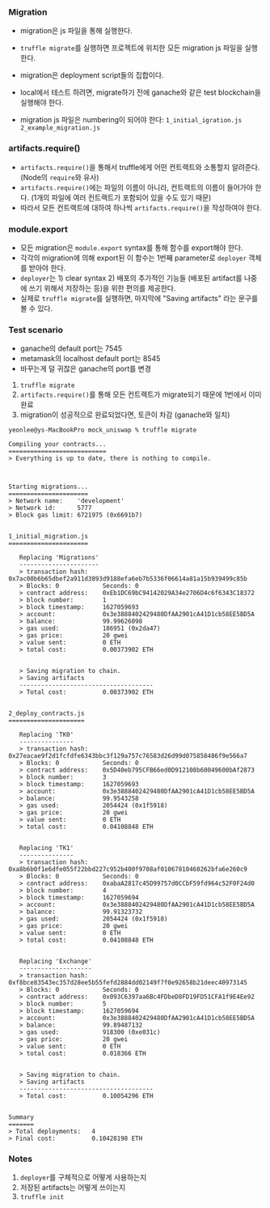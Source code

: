 ### Migration

- migration은 js 파일을 통해 실행한다.

- ``truffle migrate``를 실행하면 프로젝트에 위치한 모든 migration js 파일을 실행한다.
- migration은 deployment script들의 집합이다.
- local에서 테스트 하려면, migrate하기 전에 ganache와 같은 test blockchain을 실행해야 한다.
- migration js 파일은 numbering이 되어야 한다: ``1_initial_igration.js`` ``2_example_migration.js``

### artifacts.require()

- ``artifacts.require()``을 통해서 truffle에게 어떤 컨트랙트와 소통할지 알려준다. (Node의 ``require``와 유사)
- ``artifacts.require()``에는 파일의 이름이 아니라, 컨트랙트의 이름이 들어가야 한다. (1개의 파일에 여러 컨트랙트가 포함되어 있을 수도 있기 때문)
- 따라서 모든 컨트랙트에 대하여 하나씩 ``artifacts.require()``을 작성하여야 한다.

### module.export 

- 모든 migration은 ``module.export`` syntax를 통해 함수를 export해야 한다.
- 각각의 migration에 의해 export된 이 함수는 1번째 parameter로 ``deployer`` 객체를 받아야 한다.
- ``deployer``는 1) clear syntax 2) 배포의 추가적인 기능들 (배포된 artifact를 나중에 쓰기 위해서 저장하는 등)을 위한 편의를 제공한다.
- 실제로 ``truffle migrate``를 실행하면, 마지막에 "Saving artifacts" 라는 문구를 볼 수 있다.

### Test scenario

* ganache의 default port는 7545
* metamask의 localhost default port는 8545
* 바꾸는게 덜 귀찮은 ganache의 port를 변경

1. ``truffle migrate`` 
2. ``artifacts.require()``를 통해 모든 컨트랙트가 migrate되기 때문에 1번에서 이미 완료
3. migration이 성공적으로 완료되었다면, 토큰이 차감 (ganache와 일치)

```
yeonlee@ys-MacBookPro mock_uniswap % truffle migrate

Compiling your contracts...
===========================
> Everything is up to date, there is nothing to compile.



Starting migrations...
======================
> Network name:    'development'
> Network id:      5777
> Block gas limit: 6721975 (0x6691b7)


1_initial_migration.js
======================

   Replacing 'Migrations'
   ----------------------
   > transaction hash:    0x7ac00b6b65dbef2a911d3893d9188efa6eb7b5336f06614a81a15b939499c85b
   > Blocks: 0            Seconds: 0
   > contract address:    0xEb1DC69bC94142029A34e2706D4c6f6343C18372
   > block number:        1
   > block timestamp:     1627059693
   > account:             0x3e3888402429480DfAA2901cA41D1cb58EE5BD5A
   > balance:             99.99626098
   > gas used:            186951 (0x2da47)
   > gas price:           20 gwei
   > value sent:          0 ETH
   > total cost:          0.00373902 ETH


   > Saving migration to chain.
   > Saving artifacts
   -------------------------------------
   > Total cost:          0.00373902 ETH


2_deploy_contracts.js
=====================

   Replacing 'TK0'
   ---------------
   > transaction hash:    0x27eacae9f2d1fcfdfe6343bbc3f129a757c76583d26d99d075858486f9e566a7
   > Blocks: 0            Seconds: 0
   > contract address:    0x5D40eb795CFB66ed0D912108b60049600bAf2873
   > block number:        3
   > block timestamp:     1627059693
   > account:             0x3e3888402429480DfAA2901cA41D1cb58EE5BD5A
   > balance:             99.9543258
   > gas used:            2054424 (0x1f5918)
   > gas price:           20 gwei
   > value sent:          0 ETH
   > total cost:          0.04108848 ETH


   Replacing 'TK1'
   ---------------
   > transaction hash:    0xa8b6b0f1e6dfe055f22bbd227c952b400f9708af01067810460262bfa6e260c9
   > Blocks: 0            Seconds: 0
   > contract address:    0xabaA2817c45D99757d0CCbF59fd964c52F0F24d0
   > block number:        4
   > block timestamp:     1627059694
   > account:             0x3e3888402429480DfAA2901cA41D1cb58EE5BD5A
   > balance:             99.91323732
   > gas used:            2054424 (0x1f5918)
   > gas price:           20 gwei
   > value sent:          0 ETH
   > total cost:          0.04108848 ETH


   Replacing 'Exchange'
   --------------------
   > transaction hash:    0xf8bce83543ec357d28ee5b55fefd2884dd02149f7f0e92658b21deec40973145
   > Blocks: 0            Seconds: 0
   > contract address:    0x093C6397aa6Bc4FDbeD8FD19FD51CFA1f9E4Ee92
   > block number:        5
   > block timestamp:     1627059694
   > account:             0x3e3888402429480DfAA2901cA41D1cb58EE5BD5A
   > balance:             99.89487132
   > gas used:            918300 (0xe031c)
   > gas price:           20 gwei
   > value sent:          0 ETH
   > total cost:          0.018366 ETH


   > Saving migration to chain.
   > Saving artifacts
   -------------------------------------
   > Total cost:          0.10054296 ETH


Summary
=======
> Total deployments:   4
> Final cost:          0.10428198 ETH

```

### Notes

1. ``deployer``를 구체적으로 어떻게 사용하는지
2. 저장된 artifacts는 어떻게 쓰이는지
3. ``truffle init``

